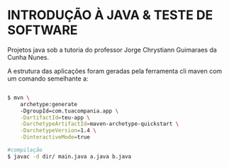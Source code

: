 # INTRODUÇÃO À JAVA & TESTE DE SOFTWARE

<p>
    Projetos java sob a tutoria do professor Jorge Chrystiann
    Guimaraes da Cunha Nunes.
</p>

<p>
    A estrutura das aplicações foram geradas pela
    ferramenta cli maven com um comando semelhante a:
</p>

```bash

$ mvn \
    archetype:generate
    -DgroupId=com.tuacompania.app \
    -DartifactId=teu-app \
    -DarchetypeArtifactId=maven-archetype-quickstart \
    -DarchetypeVersion=1.4 \
    -DinteractiveMode=true

#compilação
$ javac -d dir/ main.java a.java b.java

```


